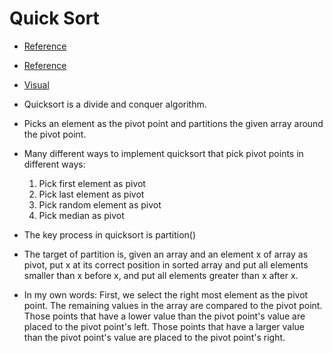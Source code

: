 # Quick Sort
* [Reference](https://www.goodreads.com/book/show/34695800-a-common-sense-guide-to-data-structures-and-algorithms)
* [Reference](https://www.geeksforgeeks.org/quick-sort/)
* [Visual](/assets/quick_sort.jpg)

* Quicksort is a divide and conquer algorithm.
* Picks an element as the pivot point and partitions the given array around the pivot point.
* Many different ways to implement quicksort that pick pivot points in different ways:
    1. Pick first element as pivot
    2. Pick last element as pivot
    3. Pick random element as pivot
    4. Pick median as pivot
* The key process in quicksort is partition()
* The target of partition is, given an array and an element x of array as pivot, put x at its correct position in sorted array and put all elements smaller than x before x, and put all elements greater than x after x.
* In my own words: First, we select the right most element as the pivot point. The remaining values in the array are compared to the pivot point. Those points that have a lower value than the pivot point's value are placed to the pivot point's left. Those points that have a larger value than the pivot point's value are placed to the pivot point's right.